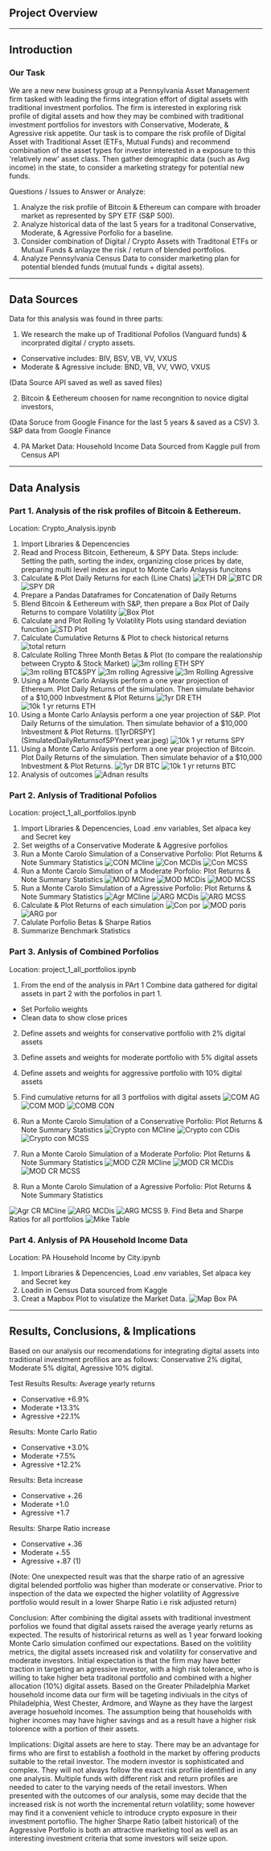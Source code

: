 ## Project Overview 
---
## Introduction
### Our Task 

We are a new new business group at a Pennsylvania Asset Management firm tasked with leading the firms integration effort of digital assets with traditional investment porfolios. The firm is interested in exploring risk profile of digital assets and how they may be combined with traditional investment portfolios for investors with Conservative, Moderate, & Agressive risk appetite. Our task is to compare the risk profile of Digital Asset with Traditional Asset (ETFs, Mutual Funds) and recommend combination of the asset types for investor interested in a exposure to this 'relatively new' asset class. Then gather demographic data (such as Avg income) in the state, to consider a marketing strategy for potential new funds. 

Questions / Issues to Answer or Analyze: 

1. Analyze the risk profile of Bitcoin & Ethereum can compare with broader market as represented by SPY ETF (S&P 500).
2. Analyze historical data of the last 5 years for a traditonal Conservative, Moderate, & Agressive Porfolio for a baseline.
3. Consider combination of Digital / Crypto Assets with Traditonal ETFs or Mutual Funds & anlayze the risk / return of blended portfolios.
4. Analyze Pennsylvania Census Data to consider marketing plan for potential blended funds (mutual funds + digital assets).

---

## Data Sources 
Data for this analysis was found in three parts: 
1. We research the make up of Traditional Pofolios (Vanguard funds) & incorprated digital / crypto assets. 
* Conservative includes: BIV, BSV, VB, VV, VXUS
* Moderate & Agressive include: BND, VB, VV, VWO, VXUS

(Data Source API saved as well as saved files)

2. Bitcoin & Eethereum choosen for name recongnition to novice digital investors, 

(Data Soruce from Google Finance for the last 5 years & saved as a CSV)
3. S&P data from Google Finance 

4. PA Market Data: Household Income Data Sourced from Kaggle pull from Census API
---

## Data Analysis

### Part 1. Analysis of the risk profiles of Bitcoin & Eethereum. 
Location: Crypto_Analysis.ipynb
1. Import  Libraries & Depencencies 
2. Read and Process Bitcoin, Eethereum, & SPY Data. Steps include: Setting the path, sorting the index, organizing close prices by date, preparing multi level index as input to Monte Carlo Anlaysis funcitons
3. Calculate & Plot Daily Returns for each (Line Chats)
![ETH DR](ETHDailyReturns.jpeg)
![BTC DR](BTCDailyReturns.jpeg)
![SPY DR](SPYDailyReturns.jpeg)
4. Prepare a Pandas Dataframes for Concatenation of Daily Returns 
5. Blend Bitcoin & Eethereum with S&P, then prepare a Box Plot of Daily Returns to compare Volatility
![Box Plot](BoxPlotDailyReturnDigital.jpeg)
6. Calculate and Plot Rolling 1y Volatility Plots using standard deviation function
![STD Plot](1yrRollingSTD.jpeg)
7. Calculate Cumulative Returns & Plot to check historical returns
![total return](Cumulativereturns.jpeg)
8. Calculate Rolling Three Month Betas & Plot (to compare the realationship between Crypto & Stock Market)
![3m rolling ETH SPY](3mRollingBetaETH&SPY.jpeg)
![3m rolling BTC&SPY](3mRollingBetaBTC&SPY.jpeg)
![3m rolling Agressive](3MRollingBetaAgressiveSPYETH&SPYBeta.jpeg)
![3m Rolling Agressive](3MRollingBetaModerate&SPY.jpeg)
9. Using a Monte Carlo Anlaysis perform a one year projection of Ethereum. Plot Daily Returns of the simulation. Then simulate behavior of a $10,000 Inbvestment & Plot Returns
![1yr DR ETH](FinalSimulatedDailyReturnsBehaviprofETHovernextyear.jpeg)
![10k 1 yr returns ETH](SimulatedReturnsETH10k.jpeg)
10. Using a Monte Carlo Anlaysis perform a one year projection of S&P. Plot Daily Returns of the simulation. Then simulate behavior of a $10,000 Inbvestment & Plot Returns.
![1yrDRSPY](SimulatedDailyReturnsofSPYnext year.jpeg)
![10k 1 yr returns SPY](10kInvestSPYSimulation.jpeg)
11. Using a Monte Carlo Anlaysis perform a one year projection of Bitcoin. Plot Daily Returns of the simulation. Then simulate behavior of a $10,000 Inbvestment & Plot Returns.
![1yr DR BTC](SimulatedDRBTCoverthenextyear.jpeg)
![10k 1 yr returns BTC](10KSimulatedReturnsBTC.jpeg)
12. Analysis of outcomes 
![Adnan results](Adnantable.jpeg)

### Part 2. Anlysis of Traditional Pofolios 
Location: project_1_all_portfolios.ipynb
1. Import  Libraries & Depencencies, Load .env variables, Set alpaca key and Secret key
2. Set weigths of a Conservative Moderate & Aggresive porfolios 
3. Run a Monte Carolo Simulation of a Conservative Porfolio: Plot Returns & Note Summary Statistics
![CON MCline](ConservMCLine.jpeg)
![Con MCDis](ConservMCdis.jpeg)
![Con MCSS](SummarystatsCONSMC.jpeg)
4. Run a Monte Carolo Simulation of a Moderate Porfolio: Plot Returns & Note Summary Statistics
![MOD MCline](MODMCLine.jpeg)
![MOD MCDis](MODMCDIS.jpeg)
![MOD MCSS](MODMCSS.jpeg)
5. Run a Monte Carolo Simulation of a Agressive Porfolio: Plot Returns & Note Summary Statistics
![Agr MCline](AgressMCLine.jpeg)
![ARG MCDis](AggresMCDis.jpeg)
![ARG MCSS](AgressMCSS.jpeg)
6. Calculate & Plot Returns of each simulation
![Con por](Aggressiveporfolioreturns.jpeg)
![MOD poris](Moderateporfolioreturns.jpeg)
![ARG por](Aggressiveporfolioreturns.jpeg)
7. Calulate Porfolio Betas & Sharpe Ratios 
8. Summarize Benchmark Statistics 
### Part 3. Anlysis of Combined Porfolios
Location: project_1_all_portfolios.ipynb
1. From the end of the analysis in PArt 1 Combine data gathered for digital assets in part 2 with the porfolios in part 1. 
* Set Porfolio weights 
* Clean data to show close prices 
2. Define assets and weights for conservative portfolio with 2% digital assets
3. Define assets and weights for moderate portfolio with 5% digital assets
4. Define assets and weights for aggressive portfolio with 10% digital assets
5. Find cumulative returns for all 3 portfolios with digital assets
![COM AG](Combinedagress.jpeg)
![COM MOD](Combinedmod.jpeg)
![COMB CON](Combinedcons.jpeg)
6. Run a Monte Carolo Simulation of a Conservative Porfolio: Plot Returns & Note Summary Statistics
![Crypto con MCline](CryptocombinedMCline.jpeg)
![Crypto con CDis](CryptocombinedMCdis.jpeg)
![Crypto con MCSS](CryptocombinedMClSS.jpeg)

7. Run a Monte Carolo Simulation of a Moderate Porfolio: Plot Returns & Note Summary Statistics
![MOD CZR MCline](MODCRMCLINE.jpeg)
![MOD CR MCDis](MODCRMCDIS.jpeg)
![MOD CR MCSS](MODCRMCDD.jpeg)
8. Run a Monte Carolo Simulation of a Agressive Porfolio: Plot Returns & Note Summary Statistics

![Agr CR MCline](CRAGRESSMCLINE.jpeg)
![ARG MCDis](CRAGRESSMCDIS.jpeg)
![ARG MCSS](CRAGRESSMCSS.jpeg)
9. Find Beta and Sharpe Ratios for all portfolios
![Mike Table](Miketable.jpeg)

### Part 4. Anlysis of PA Household Income Data
Location: PA Household Income by City.ipynb
1. Import  Libraries & Depencencies, Load .env variables, Set alpaca key and Secret key
2. Loadin in Census Data sourced from Kaggle 
3. Creat a Mapbox Plot to visulatize the Market Data. 
![Map Box PA](MapboxPA.jpeg)

--- 

## Results, Conclusions, & Implications
Based on our analysis our recomendations for integrating digital assets into traditional investment profilios are as follows: Conservative 2% digital, Moderate 5% digital, Agressive 10% digital. 

Test Results 
Results: Average yearly returns
* Conservative +6.9%
* Moderate +13.3%
* Agressive +22.1%

Results: Monte Carlo Ratio
* Conservative +3.0%
* Moderate +7.5%
* Agressive +12.2%

Results: Beta increase
* Conservative +.26
* Moderate +1.0
* Agressive +1.7

Results: Sharpe Ratio increase
* Conservative +.36
* Moderate +.55
* Agressive +.87 (1)

(Note: One unexpected result was that the sharpe ratio of an agressive digital belended portfolio was higher than moderate or conservative.
Prior to inspection of the data we expected the higher volatility of Aggressive portfolio would result in a lower Sharpe Ratio i.e risk adjusted return)

Conclusion:
After combining the digital assets with traditional investment porfolios we found that digital assets raised the average yearly returns as expected. The results of historirical returns as well as 1 year forward looking Monte Carlo simulation confimed our expectations. Based on the volitility metrics, the digital assets increased risk and volatility for conservative and moderate investors. Initial expectation is that the firm may have better traction in targeting an agressive investor, with a high risk tolerance, who is willing to take higher beta traditonal portfolio and combined with a higher allocation (10%) digital assets. Based on the Greater Philadelphia Market household income data our firm will be tageting indiviuals in the citys of Philadelphia, West Chester, Ardmore, and Wayne as they have the largest average hosuehold incomes.  The assumption being that households with higher incomes may have higher savings and as a result have a higher risk tolorence with a portion of their assets.

Implications: 
Digital assets are here to stay.  There may be an advantage for firms who are first to establish a foothold in the market by offering products suitable to the retail investor.  The modern investor is sophisticated and complex. They will not always follow the exact risk profilie identified in any one analysis.  Multiple funds with different risk and return profiles are needed to cater to the varying needs of the retail investors.  When presented with the outcomes of our analysis, some may decide that the increased risk is not worth the incremental return volatility; some however may find it a convenient vehicle to introduce crypto exposure in their investment portoflio. The higher Sharpe Ratio (albeit historical) of the Aggressive Portfolio is both an attractive marketing tool as well as an interesting investment criteria that some investors will seize upon. 

